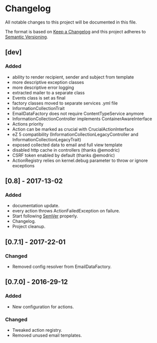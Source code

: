 Changelog
=========

All notable changes to this project will be documented in this file.

The format is based on [Keep a Changelog](http://keepachangelog.com/)
and this project adheres to [Semantic Versioning](http://semver.org/).

## [dev]
### Added
- ability to render recipient, sender and subject from template
- more descriptive exception classes
- more descriptive error logging
- extracted mailer to a separate class
- Events class is set as final
- factory classes moved to separate services .yml file
- InformationCollectionTrait
- EmailDataFactory does not require ContentTypeService anymore
- InformationCollectionController implements ContainerAwareInterface
- Actions priority
- Action can be marked as crucial with CrucialActionInterface
- eZ 5 compatibility (InformationCollectionLegacyController and InformationCollectionLegacyTrait)
- exposed collected data to email and full view template
- disabled http cache in controllers (thanks @emodric)
- CSRF token enabled by default (thanks @emodric)
- ActionRegistry relies on kernel.debug parameter to throw or ignore exceptions

## [0.8] - 2017-13-02
### Added
- documentation update.
- every action throws ActionFailedException on failure.
- Start following [SemVer](http://semver.org) properly.
- Changelog.
- Project cleanup.

## [0.7.1] - 2017-22-01
### Changed
- Removed config resolver from EmailDataFactory.

## [0.7.0] - 2016-29-12
### Added
- New configuration for actions.

### Changed
- Tweaked action registry.
- Removed unused email templates.
